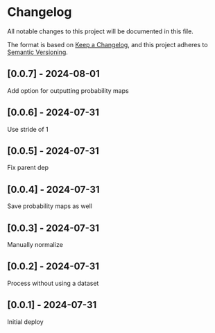# Changelog
All notable changes to this project will be documented in this file.

The format is based on [Keep a Changelog](https://keepachangelog.com/en/1.0.0/),
and this project adheres to [Semantic Versioning](https://semver.org/spec/v2.0.0.html).

## [0.0.7] - 2024-08-01
Add option for outputting probability maps

## [0.0.6] - 2024-07-31
Use stride of 1

## [0.0.5] - 2024-07-31
Fix parent dep

## [0.0.4] - 2024-07-31
Save probability maps as well

## [0.0.3] - 2024-07-31
Manually normalize

## [0.0.2] - 2024-07-31
Process without using a dataset

## [0.0.1] - 2024-07-31
Initial deploy
